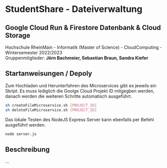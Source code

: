 # StudentShare - Dateiverwaltung
## Google Cloud Run & Firestore Datenbank & Cloud Storage
Hochschule RheinMain - Informatik (Master of Science) - CloudComputing - Wintersemester 2022/2023 <br>
Gruppenmitglieder: **Jörn Bachmeier, Sebastian Braun, Sandra Kiefer**

## Startanweisungen / Depoly

Zum Hochladen und Herunterfahren des Microservices gibt es jeweils ein Skript. Es muss lediglich die Goolge Cloud Projekt ID mitgegben werden, danach werden die weiteren Schritte automatisch ausgeführt.
```sh
sh createFileMicroservice.sh [PROJECT_ID]
sh deleteFileMicroservice.sh [PROJECT_ID]
```
Das lokale Testen des NodeJS Express Server kann ebenfalls per Befehl ausgeführt werden.
```sh
node server.js
```

## Beschreibung

...
